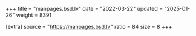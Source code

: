 +++
title = "manpages.bsd.lv"
date = "2022-03-22"
updated = "2025-01-26"
weight = 8391

[extra]
source = "https://manpages.bsd.lv"
ratio = 84
size = 8
+++
